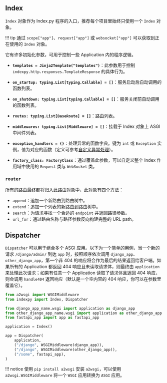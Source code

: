 ## Index

`Index` 对象作为 Index.py 程序的入口，推荐每个项目里始终只使用一个 `Index` 对象。

!!! tip
    通过 `scope["app"]`、`request["app"]` 或 `websocket["app"]` 可以获取到正在使用的 `Index` 对象。

它有许多初始化参数，可用于控制一些 Application 内的程序逻辑。

- **`templates = Jinja2Template("templates")`**：此参数用于控制 `indexpy.http.responses.TemplateResponse` 的具体行为。

- **`on_startup: typing.List[typing.Callable] = []`**：服务启动后自动调用的函数列表。

- **`on_shutdown: typing.List[typing.Callable] = []`**：服务关闭前自动调用的函数列表。

- **`routes: typing.List[BaseRoute] = []`**：路由列表。

- **`middlewares: typing.List[Middleware] = []`**：挂载于 Index 对象上 ASGI 中间件列表。

- **`exception_handlers = {}`**：处理异常的函数字典。键为 `int` 或 `Exception` 实例，值为对应的函数（定义可参考[自定义异常处理](./http.md#_8)）。

- **`factory_class: FactoryClass`**：通过覆盖此参数，可以自定义整个 Index 作用域中使用的 `Request` 类与 `WebSocket` 类。

### `router`

所有的路由最终都将归入此路由对象中，此对象有四个方法：

- `append`：追加一个新路由到路由树中。
- `extend`：追加一个列表的新路由到路由树中。
- `search`：为请求寻找一个合适的 `endpoint` 并返回路径参数。
- `url_for`：通过路由名称与路径参数反向构建完整的 URL path。

## Dispatcher

`Dispatcher` 可以用于组合多个 ASGI 应用。以下为一个简单的用例，当一个新的请求 `/django/admin/` 到达 `app` 时，按照顺序依次调用 `django_app`、`other_django_app`，第一个非 404 的响应将会作为最后的结果返回给客户端。如果所有的 Application 都返回 404 响应且未读取请求体，则最终由 `application` 来处理此次请求；如果有任意一个 Application 读取了请求体且返回 404 响应，则会调用 `handle404` 返回响应（默认是一个空内容的 404 响应，你可以在参数里覆盖它）。

```python
from a2wsgi import WSGIMiddleware
from indexpy import Index, Dispatcher

from django_app_name.wsgi import application as django_app
from other_django_app_name.wsgi import application as other_django_app
from fastapi_app import app as fastapi_app

application = Index()

app = Dispatcher(
    application,
    ("/django", WSGIMiddleware(django_app)),
    ("/django", WSGIMiddleware(other_django_app)),
    ("/some", fastapi_app),
)
```

!!! notice
    使用 `pip install a2wsgi` 安装 `a2wsgi`，可以使用 `a2wsgi.WSGIMiddleware` 将一个 `WSGI` 应用转换为 `ASGI` 应用。
